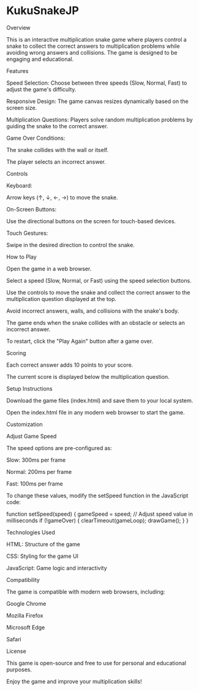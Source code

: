 # KukuSnakeJP

Overview

This is an interactive multiplication snake game where players control a snake to collect the correct answers to multiplication problems while avoiding wrong answers and collisions. The game is designed to be engaging and educational.

Features

Speed Selection: Choose between three speeds (Slow, Normal, Fast) to adjust the game's difficulty.

Responsive Design: The game canvas resizes dynamically based on the screen size.

Multiplication Questions: Players solve random multiplication problems by guiding the snake to the correct answer.

Game Over Conditions:

The snake collides with the wall or itself.

The player selects an incorrect answer.

Controls

Keyboard:

Arrow keys (↑, ↓, ←, →) to move the snake.

On-Screen Buttons:

Use the directional buttons on the screen for touch-based devices.

Touch Gestures:

Swipe in the desired direction to control the snake.

How to Play

Open the game in a web browser.

Select a speed (Slow, Normal, or Fast) using the speed selection buttons.

Use the controls to move the snake and collect the correct answer to the multiplication question displayed at the top.

Avoid incorrect answers, walls, and collisions with the snake's body.

The game ends when the snake collides with an obstacle or selects an incorrect answer.

To restart, click the "Play Again" button after a game over.

Scoring

Each correct answer adds 10 points to your score.

The current score is displayed below the multiplication question.

Setup Instructions

Download the game files (index.html) and save them to your local system.

Open the index.html file in any modern web browser to start the game.

Customization

Adjust Game Speed

The speed options are pre-configured as:

Slow: 300ms per frame

Normal: 200ms per frame

Fast: 100ms per frame

To change these values, modify the setSpeed function in the JavaScript code:

function setSpeed(speed) {
    gameSpeed = speed;  // Adjust speed value in milliseconds
    if (!gameOver) {
        clearTimeout(gameLoop);
        drawGame();
    }
}

Technologies Used

HTML: Structure of the game

CSS: Styling for the game UI

JavaScript: Game logic and interactivity

Compatibility

The game is compatible with modern web browsers, including:

Google Chrome

Mozilla Firefox

Microsoft Edge

Safari

License

This game is open-source and free to use for personal and educational purposes.

Enjoy the game and improve your multiplication skills!
